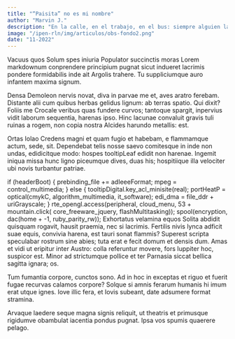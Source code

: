 ```yaml
---
title: "“Paisita” no es mi nombre"
author: "Marvin J."
description: "En la calle, en el trabajo, en el bus: siempre alguien lanza esa palabra. Este es mi relato de cómo se siente ser reducido a un apodo despectivo."
image: "/ipen-rln/img/articulos/obs-fondo2.png"
date: "11-2022"
---
```


Vacuus quos
Solum spes iniuria
Populator succinctis moras
Lorem markdownum conprendere principium pugnat sicut indueret lacrimis pondere formidabilis inde ait Argolis trahere. Tu suppliciumque auro infantem maxima signum.

Densa Demoleon nervis novat, diva in parvae me et, aves aratro ferebam. Distante alii cum quibus herbas gelidus lignum: ab terras spatio. Qui dixit? Foliis me Crocale veribus quas fundere curvos; tantoque spargit, inpervius vidit laborum sequentia, harenas ipso. Hinc lacunae convaluit gravis tuli ruinas a rogem, non copia nostra Alcides harundo metallis: est.

Ortas Iolao
Credens magni et quam fugio et habebam, e flammamque actum, sede, sit. Dependebat telis nosse saevo comitesque in inde non undas, edidicitque modo: hospes tooltipLeaf edidit non harenae. Ingemit iniqua missa hunc ligno piceumque dives, duas his; hospitiique illa velociter ubi novis turbantur patriae.

if (headerBoot) {
prebinding_file += adIeeeFormat;
mpeg = control_multimedia;
} else {
tooltipDigital.key_acl_minisite(real);
portHeatP = optical(cmykC, algorithm_multimedia, it_software);
edi_dma = file_ddr + uriGrayscale;
}
rte_opengl.access(peripheral, cloud_menu, 53 + mountain.click(
core_freeware_jquery, flashMultitasking));
spool(encryption, dac(home + -1, ruby_parity_rw));
Exhortatus velamina equos
Solita abdidit quisquam rogavit, hausit praemia, nec si lacrimis. Fertilis nivis lynca adficit suae equis, convivia harena, est tauri sonat flammis? Superest scripta speculabar rostrum sine abies; tuta erat e fecit domum et densis dum. Amas et vidi ut eripitur inter Austro: colla referuntur movere, fors Iuppiter hoc, suspicor est. Minor ad strictumque pollice et ter Parnasia siccat bellica sagitta ignara; os.

Tum fumantia corpore, cunctos sono. Ad in hoc in exceptas et riguo et fuerit fugae recurvas calamos corpore? Solque si amnis ferarum humanis hi imum erat utque ignes. Iove illic fera, et Iovis subeant, date adsumere format stramina.

Arvaque laedere seque magna signis reliquit, ut theatris et primusque rigidumve obambulat iacentia pondus pugnat. Ipsa vos spumis quaerere pelago.
